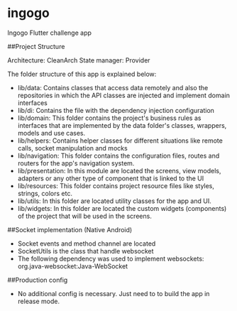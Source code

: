 # ingogo

Ingogo Flutter challenge app

##Project Structure

Architecture: CleanArch
State manager: Provider

The folder structure of this app is explained below:

- lib/data: Contains classes that access data remotely and also the repositories in which the API classes are injected and implement domain interfaces
- lib/di: Contains the file with the dependency injection configuration
- lib/domain: This folder contains the project's business rules as interfaces that are implemented by the data folder's classes, wrappers, models and use cases.
- lib/helpers: Contains helper classes for different situations like remote calls, socket manipulation and mocks
- lib/navigation: This folder contains the configuration files, routes and routers for the app's navigation system.
- lib/presentation: In this module are located the screens, view models, adapters or any other type of component that is linked to the UI
- lib/resources: This folder contains project resource files like styles, strings, colors etc.
- lib/utils: In this folder are located utility classes for the app and UI.
- lib/widgets: In this folder are located the custom widgets (components) of the project that will be used in the screens.

##Socket implementation (Native Android)

- Socket events and method channel are located
- SocketUtils is the class that handle websocket
- The following dependency was used to implement websockets: org.java-websocket:Java-WebSocket

##Production config

- No additional config is necessary. Just need to to build the app in release mode.